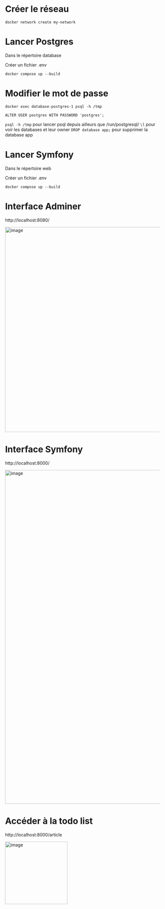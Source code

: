 # Créer le réseau

`docker network create my-network`

# Lancer Postgres

Dans le répertoire database

Créer un fichier .env

`docker compose up --build`

# Modifier le mot de passe

`docker exec database-postgres-1 psql -h /tmp`

`ALTER USER postgres WITH PASSWORD 'postgres';`

`psql -h /tmp` pour lancer psql depuis ailleurs que /run/postgresql/
`\l` pour voir les databases et leur owner
`DROP database app;` pour supprimer la database app

# Lancer Symfony

Dans le répertoire web

Créer un fichier .env

`docker compose up --build`

# Interface Adminer

http://localhost:8080/

<img width="666" alt="image" src="https://github.com/Karamelooo/ESGI-Docker/assets/42684851/846bed7e-3d1a-4cf5-a377-196cac420274">

# Interface Symfony

http://localhost:8000/

<img width="1084" alt="image" src="https://github.com/Karamelooo/ESGI-Docker/assets/42684851/6e2bf22b-33f8-4ce9-abaa-7617f0204f69">

# Accéder à la todo list

http://localhost:8000/article

<img width="203" alt="image" src="https://github.com/Karamelooo/ESGI-Docker/assets/42684851/ee75df7f-9495-4b40-8193-feb97e2123ea">
